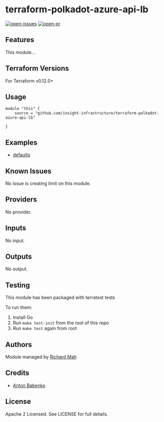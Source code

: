 # terraform-polkadot-azure-api-lb

[![open-issues](https://img.shields.io/github/issues-raw/insight-infrastructure/terraform-polkadot-azure-api-lb?style=for-the-badge)](https://github.com/insight-infrastructure/terraform-polkadot-azure-api-lb/issues)
[![open-pr](https://img.shields.io/github/issues-pr-raw/insight-infrastructure/terraform-polkadot-azure-api-lb?style=for-the-badge)](https://github.com/insight-infrastructure/terraform-polkadot-azure-api-lb/pulls)

## Features

This module...

## Terraform Versions

For Terraform v0.12.0+

## Usage

```
module "this" {
    source = "github.com/insight-infrastructure/terraform-polkadot-azure-api-lb"

}
```
## Examples

- [defaults](https://github.com/insight-infrastructure/terraform-polkadot-azure-api-lb/tree/master/examples/defaults)

## Known  Issues
No issue is creating limit on this module.

<!-- BEGINNING OF PRE-COMMIT-TERRAFORM DOCS HOOK -->
## Providers

No provider.

## Inputs

No input.

## Outputs

No output.

<!-- END OF PRE-COMMIT-TERRAFORM DOCS HOOK -->

## Testing
This module has been packaged with terratest tests

To run them:

1. Install Go
2. Run `make test-init` from the root of this repo
3. Run `make test` again from root

## Authors

Module managed by [Richard Mah](https://github.com/shinyfoil)

## Credits

- [Anton Babenko](https://github.com/antonbabenko)

## License

Apache 2 Licensed. See LICENSE for full details.